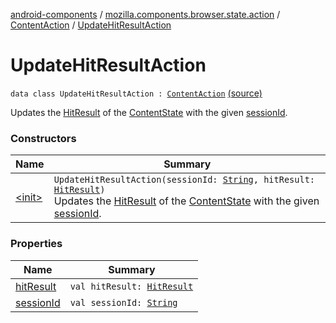 [android-components](../../../index.md) / [mozilla.components.browser.state.action](../../index.md) / [ContentAction](../index.md) / [UpdateHitResultAction](./index.md)

# UpdateHitResultAction

`data class UpdateHitResultAction : `[`ContentAction`](../index.md) [(source)](https://github.com/mozilla-mobile/android-components/blob/master/components/browser/state/src/main/java/mozilla/components/browser/state/action/BrowserAction.kt#L185)

Updates the [HitResult](../../../mozilla.components.concept.engine/-hit-result/index.md) of the [ContentState](../../../mozilla.components.browser.state.state/-content-state/index.md) with the given [sessionId](session-id.md).

### Constructors

| Name | Summary |
|---|---|
| [&lt;init&gt;](-init-.md) | `UpdateHitResultAction(sessionId: `[`String`](https://kotlinlang.org/api/latest/jvm/stdlib/kotlin/-string/index.html)`, hitResult: `[`HitResult`](../../../mozilla.components.concept.engine/-hit-result/index.md)`)`<br>Updates the [HitResult](../../../mozilla.components.concept.engine/-hit-result/index.md) of the [ContentState](../../../mozilla.components.browser.state.state/-content-state/index.md) with the given [sessionId](session-id.md). |

### Properties

| Name | Summary |
|---|---|
| [hitResult](hit-result.md) | `val hitResult: `[`HitResult`](../../../mozilla.components.concept.engine/-hit-result/index.md) |
| [sessionId](session-id.md) | `val sessionId: `[`String`](https://kotlinlang.org/api/latest/jvm/stdlib/kotlin/-string/index.html) |
